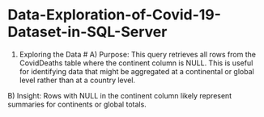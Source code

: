 # Data-Exploration-of-Covid-19-Dataset-in-SQL-Server

1. Exploring the Data #
A) Purpose: This query retrieves all rows from the CovidDeaths table where the continent column is NULL. This is useful for identifying data that might be aggregated at a continental or global level      rather than at a country level.

B) Insight: Rows with NULL in the continent column likely represent summaries for continents or global totals.
